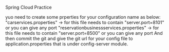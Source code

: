 Spring Cloud Practice

yuo need to create some prperties for your configuration name as below:
  "carservices.properties" -> for this file needs to contain "server.port=8101" or you can give any port
  "reservationbusinessservices.properties" -> for this file needs to contain "server.port=8500" or you can give any port
And then commit the git and give the git url for your config file to application.properties that is under config-server module.
